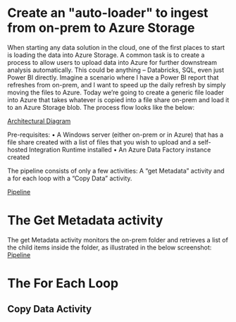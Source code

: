 # Create an "auto-loader" to ingest from on-prem to Azure Storage

When starting any data solution in the cloud, one of the first places to start is loading the data into Azure Storage. A common task is to create a process to allow users to upload data into Azure for further downstream analysis automatically. This could be anything – Databricks, SQL, even just Power BI directly. Imagine a scenario where I have a Power BI report that refreshes from on-prem, and I want to speed up the daily refresh by simply moving the files to Azure. Today we’re going to create a generic file loader into Azure that takes whatever is copied into a file share on-prem and load it to an Azure Storage blob. The process flow looks like the below:

[Architectural Diagram](https://github.com/christophermschmidt/adfbinaryloader/images/ArchitecturalDiagram.jpg)

Pre-requisites:
•	A Windows server (either on-prem or in Azure) that has a file share created with a list of files that you wish to upload and a self-hosted Integration Runtime installed
•	An Azure Data Factory instance created

The pipeline consists of only a few activities: A “get Metadata” activity and a for each loop with a “Copy Data” activity.

[Pipeline](https://github.com/christophermschmidt/adfbinaryloader/images/Pipeline.jpg)

# The Get Metadata activity
The get Metadata activity monitors the on-prem folder and retrieves a list of the child items inside the folder, as illustrated in the below screenshot:
[Pipeline](https://github.com/christophermschmidt/adfbinaryloader/images/getMetadataActivity.jpg)

# The For Each Loop

## Copy Data Activity